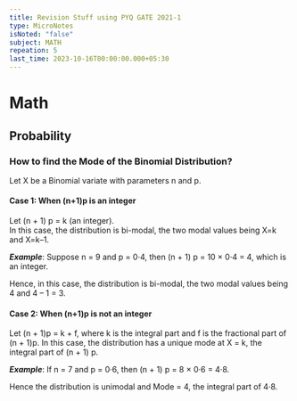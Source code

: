 ```yaml
---
title: Revision Stuff using PYQ GATE 2021-1
type: MicroNotes
isNoted: "false"
subject: MATH
repeation: 5
last_time: 2023-10-16T00:00:00.000+05:30
---
```



# Math
## Probability
### **How to find the Mode of the Binomial Distribution?**

Let X be a Binomial variate with parameters n and p.

#### **Case 1**: When (n+1)p is an integer

Let (n + 1) p = k (an integer).  
In this case, the distribution is bi-modal, the two modal values being X=k and X=k–1.

**_Example_**: Suppose n = 9 and p = 0·4, then (n + 1) p = 10 × 0·4 = 4, which is an integer.

Hence, in this case, the distribution is bi-modal, the two modal values being 4 and 4 – 1 = 3.

#### **Case 2**: When (n+1)p is not an integer

Let (n + 1)p = k + f, where k is the integral part and f is the fractional part of (n + 1)p. In this case, the distribution has a unique mode at X = k, the integral part of (n + 1) p.

**_Example_**: If n = 7 and p = 0·6, then (n + 1) p = 8 × 0·6 = 4·8.

Hence the distribution is unimodal and Mode = 4, the integral part of 4·8.